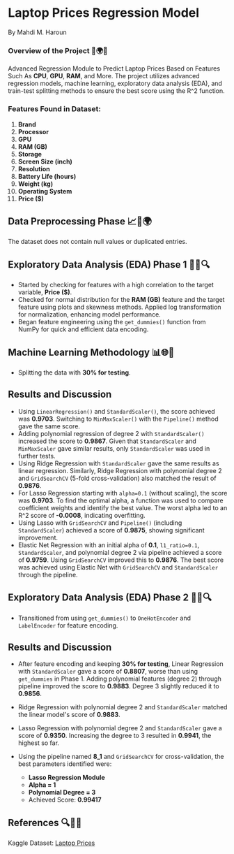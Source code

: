 # Laptop Prices Regression Model

By Mahdi M. Haroun 

### Overview of the Project 🚀🌍🌐

Advanced Regression Module to Predict Laptop Prices Based on Features Such As **CPU**, **GPU**, **RAM**, and More. The project utilizes advanced regression models, machine learning, exploratory data analysis (EDA), and train-test splitting methods to ensure the best score using the R^2 function.

### Features Found in Dataset:

1. **Brand**  
2. **Processor**  
3. **GPU**  
4. **RAM (GB)**  
5. **Storage**  
6. **Screen Size (inch)**  
7. **Resolution**  
8. **Battery Life (hours)**  
9. **Weight (kg)**  
10. **Operating System**  
11. **Price ($)**

## Data Preprocessing Phase 📈🔧🌍

The dataset does not contain null values or duplicated entries.

## Exploratory Data Analysis (EDA) Phase 1 🎨🔢🔍

- Started by checking for features with a high correlation to the target variable, **Price ($)**.
- Checked for normal distribution for the **RAM (GB)** feature and the target feature using plots and skewness methods. Applied log transformation for normalization, enhancing model performance.
- Began feature engineering using the `get_dummies()` function from NumPy for quick and efficient data encoding.

## Machine Learning Methodology 📊🌐🚀

- Splitting the data with **30% for testing**.

## Results and Discussion

- Using `LinearRegression()` and `StandardScaler()`, the score achieved was **0.9703**. Switching to `MinMaxScaler()` with the `Pipeline()` method gave the same score.
- Adding polynomial regression of degree 2 with `StandardScaler()` increased the score to **0.9867**. Given that `StandardScaler` and `MinMaxScaler` gave similar results, only `StandardScaler` was used in further tests.
- Using Ridge Regression with `StandardScaler` gave the same results as linear regression. Similarly, Ridge Regression with polynomial degree 2 and `GridSearchCV` (5-fold cross-validation) also matched the result of **0.9876**.
- For Lasso Regression starting with `alpha=0.1` (without scaling), the score was **0.9703**. To find the optimal alpha, a function was used to compare coefficient weights and identify the best value. The worst alpha led to an R^2 score of **-0.0008**, indicating overfitting.
- Using Lasso with `GridSearchCV` and `Pipeline()` (including `StandardScaler`) achieved a score of **0.9875**, showing significant improvement.
- Elastic Net Regression with an initial alpha of **0.1**, `l1_ratio=0.1`, `StandardScaler`, and polynomial degree 2 via pipeline achieved a score of **0.9759**. Using `GridSearchCV` improved this to **0.9876**. The best score was achieved using Elastic Net with `GridSearchCV` and `StandardScaler` through the pipeline.

## Exploratory Data Analysis (EDA) Phase 2 🎨🔢🔍

- Transitioned from using `get_dummies()` to `OneHotEncoder` and `LabelEncoder` for feature encoding.

## Results and Discussion

- After feature encoding and keeping **30% for testing**, Linear Regression with `StandardScaler` gave a score of **0.8807**, worse than using `get_dummies` in Phase 1. Adding polynomial features (degree 2) through pipeline improved the score to **0.9883**. Degree 3 slightly reduced it to **0.9856**.
- Ridge Regression with polynomial degree 2 and `StandardScaler` matched the linear model's score of **0.9883**.
- Lasso Regression with polynomial degree 2 and `StandardScaler` gave a score of **0.9350**. Increasing the degree to 3 resulted in **0.9941**, the highest so far.
- Using the pipeline named **8_1** and `GridSearchCV` for cross-validation, the best parameters identified were:

  - **Lasso Regression Module**
  - **Alpha = 1**
  - **Polynomial Degree = 3**
  - Achieved Score: **0.99417**

## References 🔍📑🌐

Kaggle Dataset: [Laptop Prices](https://www.kaggle.com/datasets/asinow/laptop-price-dataset/data)

